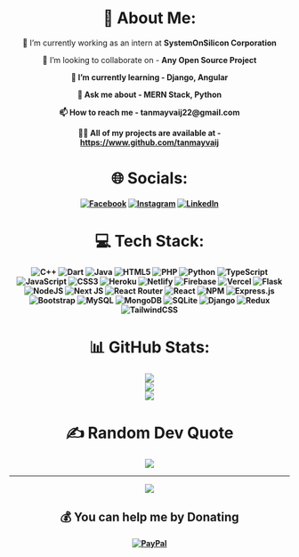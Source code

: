 <h1 align="center">💫 About Me: </h1>

<div align="center">
<p>🔭 I’m currently working as an intern at <b>SystemOnSilicon Corporation</b> 
<p>👯 I’m looking to collaborate on - <b>Any Open Source Project<b/><p>
<p>🌱 I’m currently learning - <b>Django, Angular</b><p>
<p>💬 Ask me about - <b>MERN Stack, Python</b><p>
<p>📫 How to reach me - <b>tanmayvaij22@gmail.com</b><p>
<p>👨‍💻 All of my projects are available at - <b><a href="https://www.github.com/tanmayvaij">https://www.github.com/tanmayvaij</a></b><p>
</div>

<h1 align="center">🌐 Socials: </h1>
 
<div align="center">
  
[![Facebook](https://img.shields.io/badge/Facebook-%231877F2.svg?logo=Facebook&logoColor=white)](https://facebook.com/tanmay.vaij) [![Instagram](https://img.shields.io/badge/Instagram-%23E4405F.svg?logo=Instagram&logoColor=white)](https://instagram.com/tanmayvaij) [![LinkedIn](https://img.shields.io/badge/LinkedIn-%230077B5.svg?logo=linkedin&logoColor=white)](https://linkedin.com/in/tanmayvaij)

</div>
  
<h1 align="center"> 💻 Tech Stack: </h1>
  
<div align="center">
  
![C++](https://img.shields.io/badge/c++-%2300599C.svg?style=for-the-badge&logo=c%2B%2B&logoColor=white) ![Dart](https://img.shields.io/badge/dart-%230175C2.svg?style=for-the-badge&logo=dart&logoColor=white) ![Java](https://img.shields.io/badge/java-%23ED8B00.svg?style=for-the-badge&logo=java&logoColor=white) ![HTML5](https://img.shields.io/badge/html5-%23E34F26.svg?style=for-the-badge&logo=html5&logoColor=white) ![PHP](https://img.shields.io/badge/php-%23777BB4.svg?style=for-the-badge&logo=php&logoColor=white) ![Python](https://img.shields.io/badge/python-3670A0?style=for-the-badge&logo=python&logoColor=ffdd54) ![TypeScript](https://img.shields.io/badge/typescript-%23007ACC.svg?style=for-the-badge&logo=typescript&logoColor=white) ![JavaScript](https://img.shields.io/badge/javascript-%23323330.svg?style=for-the-badge&logo=javascript&logoColor=%23F7DF1E) ![CSS3](https://img.shields.io/badge/css3-%231572B6.svg?style=for-the-badge&logo=css3&logoColor=white) ![Heroku](https://img.shields.io/badge/heroku-%23430098.svg?style=for-the-badge&logo=heroku&logoColor=white) ![Netlify](https://img.shields.io/badge/netlify-%23000000.svg?style=for-the-badge&logo=netlify&logoColor=#00C7B7) ![Firebase](https://img.shields.io/badge/firebase-%23039BE5.svg?style=for-the-badge&logo=firebase) ![Vercel](https://img.shields.io/badge/vercel-%23000000.svg?style=for-the-badge&logo=vercel&logoColor=white) ![Flask](https://img.shields.io/badge/flask-%23000.svg?style=for-the-badge&logo=flask&logoColor=white) ![NodeJS](https://img.shields.io/badge/node.js-6DA55F?style=for-the-badge&logo=node.js&logoColor=white) ![Next JS](https://img.shields.io/badge/Next-black?style=for-the-badge&logo=next.js&logoColor=white) ![React Router](https://img.shields.io/badge/React_Router-CA4245?style=for-the-badge&logo=react-router&logoColor=white) ![React](https://img.shields.io/badge/react-%2320232a.svg?style=for-the-badge&logo=react&logoColor=%2361DAFB) ![NPM](https://img.shields.io/badge/NPM-%23000000.svg?style=for-the-badge&logo=npm&logoColor=white) ![Express.js](https://img.shields.io/badge/express.js-%23404d59.svg?style=for-the-badge&logo=express&logoColor=%2361DAFB) ![Bootstrap](https://img.shields.io/badge/bootstrap-%23563D7C.svg?style=for-the-badge&logo=bootstrap&logoColor=white) ![MySQL](https://img.shields.io/badge/mysql-%2300f.svg?style=for-the-badge&logo=mysql&logoColor=white) ![MongoDB](https://img.shields.io/badge/MongoDB-%234ea94b.svg?style=for-the-badge&logo=mongodb&logoColor=white) ![SQLite](https://img.shields.io/badge/sqlite-%2307405e.svg?style=for-the-badge&logo=sqlite&logoColor=white) ![Django](https://img.shields.io/badge/django-%23092E20.svg?style=for-the-badge&logo=django&logoColor=white) ![Redux](https://img.shields.io/badge/redux-%23593d88.svg?style=for-the-badge&logo=redux&logoColor=white) ![TailwindCSS](https://img.shields.io/badge/tailwindcss-%2338B2AC.svg?style=for-the-badge&logo=tailwind-css&logoColor=white)
  
</div>
  
<h1 align="center"> 📊 GitHub Stats: </h1>
  
<div align="center">
  
![](https://github-readme-stats.vercel.app/api?username=tanmayvaij&theme=city_light&hide_border=true&include_all_commits=false&count_private=true)<br/>
![](https://github-readme-streak-stats.herokuapp.com/?user=tanmayvaij&theme=city_light&hide_border=true)<br/>
![](https://github-readme-stats.vercel.app/api/top-langs/?username=tanmayvaij&theme=city_light&hide_border=true&include_all_commits=false&count_private=true&layout=compact)
  
</div>

 <h1 align="center"> ✍️ Random Dev Quote </h1>
  
<div align="center">
  
![](https://quotes-github-readme.vercel.app/api?type=horizontal&theme=light)

---
[![](https://visitcount.itsvg.in/api?id=tanmayvaij&icon=0&color=12)](https://visitcount.itsvg.in)

  ## 💰 You can help me by Donating
  [![PayPal](https://img.shields.io/badge/PayPal-00457C?style=for-the-badge&logo=paypal&logoColor=white)](https://paypal.me/tanmayvaij) 

  
<!-- Proudly created with GPRM ( https://gprm.itsvg.in ) -->
  
</div>
